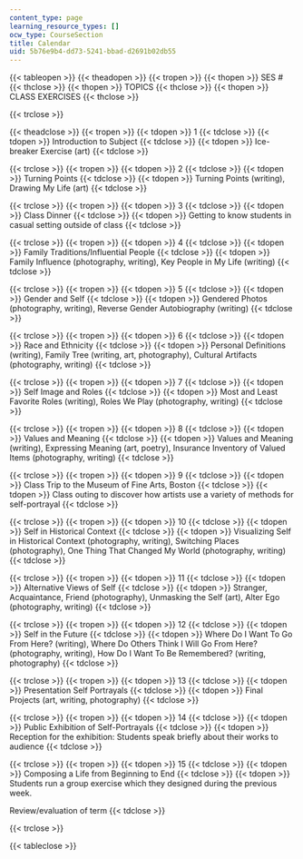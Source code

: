 ```yaml
---
content_type: page
learning_resource_types: []
ocw_type: CourseSection
title: Calendar
uid: 5b76e9b4-dd73-5241-bbad-d2691b02db55
---
```


{{< tableopen >}}
{{< theadopen >}}
{{< tropen >}}
{{< thopen >}}
SES #
{{< thclose >}}
{{< thopen >}}
TOPICS
{{< thclose >}}
{{< thopen >}}
CLASS EXERCISES
{{< thclose >}}

{{< trclose >}}

{{< theadclose >}}
{{< tropen >}}
{{< tdopen >}}
1
{{< tdclose >}}
{{< tdopen >}}
Introduction to Subject
{{< tdclose >}}
{{< tdopen >}}
Ice-breaker Exercise (art)
{{< tdclose >}}

{{< trclose >}}
{{< tropen >}}
{{< tdopen >}}
2
{{< tdclose >}}
{{< tdopen >}}
Turning Points
{{< tdclose >}}
{{< tdopen >}}
Turning Points (writing), Drawing My Life (art)
{{< tdclose >}}

{{< trclose >}}
{{< tropen >}}
{{< tdopen >}}
3
{{< tdclose >}}
{{< tdopen >}}
Class Dinner
{{< tdclose >}}
{{< tdopen >}}
Getting to know students in casual setting outside of class
{{< tdclose >}}

{{< trclose >}}
{{< tropen >}}
{{< tdopen >}}
4
{{< tdclose >}}
{{< tdopen >}}
Family Traditions/Influential People
{{< tdclose >}}
{{< tdopen >}}
Family Influence (photography, writing), Key People in My Life (writing)
{{< tdclose >}}

{{< trclose >}}
{{< tropen >}}
{{< tdopen >}}
5
{{< tdclose >}}
{{< tdopen >}}
Gender and Self
{{< tdclose >}}
{{< tdopen >}}
Gendered Photos (photography, writing), Reverse Gender Autobiography (writing)
{{< tdclose >}}

{{< trclose >}}
{{< tropen >}}
{{< tdopen >}}
6
{{< tdclose >}}
{{< tdopen >}}
Race and Ethnicity
{{< tdclose >}}
{{< tdopen >}}
Personal Definitions (writing), Family Tree (writing, art, photography), Cultural Artifacts (photography, writing)
{{< tdclose >}}

{{< trclose >}}
{{< tropen >}}
{{< tdopen >}}
7
{{< tdclose >}}
{{< tdopen >}}
Self Image and Roles
{{< tdclose >}}
{{< tdopen >}}
Most and Least Favorite Roles (writing), Roles We Play (photography, writing)
{{< tdclose >}}

{{< trclose >}}
{{< tropen >}}
{{< tdopen >}}
8
{{< tdclose >}}
{{< tdopen >}}
Values and Meaning
{{< tdclose >}}
{{< tdopen >}}
Values and Meaning (writing), Expressing Meaning (art, poetry), Insurance Inventory of Valued Items (photography, writing)
{{< tdclose >}}

{{< trclose >}}
{{< tropen >}}
{{< tdopen >}}
9
{{< tdclose >}}
{{< tdopen >}}
Class Trip to the Museum of Fine Arts, Boston
{{< tdclose >}}
{{< tdopen >}}
Class outing to discover how artists use a variety of methods for self-portrayal
{{< tdclose >}}

{{< trclose >}}
{{< tropen >}}
{{< tdopen >}}
10
{{< tdclose >}}
{{< tdopen >}}
Self in Historical Context
{{< tdclose >}}
{{< tdopen >}}
Visualizing Self in Historical Context (photography, writing), Switching Places (photography), One Thing That Changed My World (photography, writing)
{{< tdclose >}}

{{< trclose >}}
{{< tropen >}}
{{< tdopen >}}
11
{{< tdclose >}}
{{< tdopen >}}
Alternative Views of Self
{{< tdclose >}}
{{< tdopen >}}
Stranger, Acquaintance, Friend (photography), Unmasking the Self (art), Alter Ego (photography, writing)
{{< tdclose >}}

{{< trclose >}}
{{< tropen >}}
{{< tdopen >}}
12
{{< tdclose >}}
{{< tdopen >}}
Self in the Future
{{< tdclose >}}
{{< tdopen >}}
Where Do I Want To Go From Here? (writing), Where Do Others Think I Will Go From Here? (photography, writing), How Do I Want To Be Remembered? (writing, photography)
{{< tdclose >}}

{{< trclose >}}
{{< tropen >}}
{{< tdopen >}}
13
{{< tdclose >}}
{{< tdopen >}}
Presentation Self Portrayals
{{< tdclose >}}
{{< tdopen >}}
Final Projects (art, writing, photography)
{{< tdclose >}}

{{< trclose >}}
{{< tropen >}}
{{< tdopen >}}
14
{{< tdclose >}}
{{< tdopen >}}
Public Exhibition of Self-Portrayals
{{< tdclose >}}
{{< tdopen >}}
Reception for the exhibition: Students speak briefly about their works to audience
{{< tdclose >}}

{{< trclose >}}
{{< tropen >}}
{{< tdopen >}}
15
{{< tdclose >}}
{{< tdopen >}}
Composing a Life from Beginning to End
{{< tdclose >}}
{{< tdopen >}}
Students run a group exercise which they designed during the previous week.  
  
Review/evaluation of term
{{< tdclose >}}

{{< trclose >}}

{{< tableclose >}}